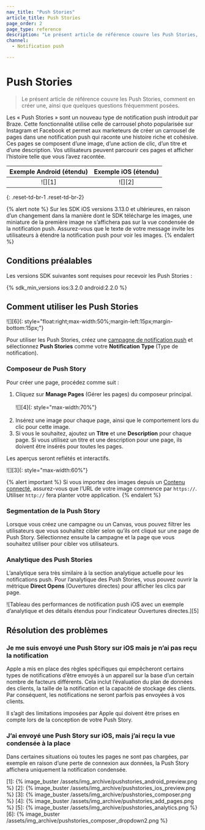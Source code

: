 ```yaml
---
nav_title: "Push Stories"
article_title: Push Stories
page_order: 2
page_type: reference
description: "Le présent article de référence couvre les Push Stories, comment en créer une, ainsi que quelques questions fréquemment posées."
channel:
  - Notification push

---
```


# Push Stories

> Le présent article de référence couvre les Push Stories, comment en créer une, ainsi que quelques questions fréquemment posées.

Les « Push Stories » sont un nouveau type de notification push introduit par Braze. Cette fonctionnalité utilise celle de carrousel photo popularisée sur Instagram et Facebook et permet aux marketeurs de créer un carrousel de pages dans une notification push qui raconte une histoire riche et cohésive. Ces pages se composent d’une image, d’une action de clic, d’un titre et d’une description. Vos utilisateurs peuvent parcourir ces pages et afficher l’histoire telle que vous l’avez racontée.

| Exemple Android (étendu) | Exemple iOS (étendu) |
| :-----: | :----------: |
| ![][1] | ![][2] |
{: .reset-td-br-1 .reset-td-br-2}

{% alert note %}
Sur les SDK iOS versions 3.13.0 et ultérieures, en raison d’un changement dans la manière dont le SDK télécharge les images, une miniature de la première image ne s’affichera pas sur la vue condensée de la notification push. Assurez-vous que le texte de votre message invite les utilisateurs à étendre la notification push pour voir les images.
{% endalert %}

## Conditions préalables

Les versions SDK suivantes sont requises pour recevoir les Push Stories :

{% sdk_min_versions ios:3.2.0 android:2.2.0 %}


## Comment utiliser les Push Stories

![][6]{: style="float:right;max-width:50%;margin-left:15px;margin-bottom:15px;"}

Pour utiliser les Push Stories, créez une [campagne de notification push]({{site.baseurl}}/user_guide/message_building_by_channel/push/creating_a_push_message/) et sélectionnez **Push Stories** comme votre **Notification Type** (Type de notification).

### Composeur de Push Story

Pour créer une page, procédez comme suit :

1. Cliquez sur **Manage Pages** (Gérer les pages) du composeur principal.
    <br><br>![][4]{: style="max-width:70%"}<br><br>
2. Insérez une image pour chaque page, ainsi que le comportement lors du clic pour cette image.
3. Si vous le souhaitez, ajoutez un **Titre** et une **Description** pour chaque page. Si vous utilisez un titre et une description pour une page, ils doivent être insérés pour toutes les pages.

Les aperçus seront reflétés et interactifs.

![][3]{: style="max-width:60%"}

{% alert important %}
Si vous importez des images depuis un [Contenu connecté]({{site.baseurl}}/user_guide/personalization_and_dynamic_content/connected_content/about_connected_content/#about-connected-content), assurez-vous que l’URL de votre image commence par `https://`. Utiliser `http://` fera planter votre application.
{% endalert %}

### Segmentation de la Push Story

Lorsque vous créez une campagne ou un Canvas, vous pouvez filtrer les utilisateurs que vous souhaitez cibler selon qu’ils ont cliqué sur une page de Push Story. Sélectionnez ensuite la campagne et la page que vous souhaitez utiliser pour cibler vos utilisateurs.

### Analytique des Push Stories

L’analytique sera très similaire à la section analytique actuelle pour les notifications push. Pour l’analytique des Push Stories, vous pouvez ouvrir la métrique **Direct Opens** (Ouvertures directes) pour afficher les clics par page.

![Tableau des performances de notification push iOS avec un exemple d’analytique et des détails étendus pour l’indicateur Ouvertures directes.][5]

## Résolution des problèmes

### Je me suis envoyé une Push Story sur iOS mais je n’ai pas reçu la notification

Apple a mis en place des règles spécifiques qui empêcheront certains types de notifications d’être envoyés à un appareil sur la base d’un certain nombre de facteurs différents. Cela inclut l’évaluation du plan de données des clients, la taille de la notification et la capacité de stockage des clients. Par conséquent, les notifications ne seront parfois pas envoyées à vos clients.

Il s’agit des limitations imposées par Apple qui doivent être prises en compte lors de la conception de votre Push Story.

### J’ai envoyé une Push Story sur iOS, mais j’ai reçu la vue condensée à la place

Dans certaines situations où toutes les pages ne sont pas chargées, par exemple en raison d’une perte de connexion aux données, la Push Story affichera uniquement la notification condensée.


[1]: {% image_buster /assets/img_archive/pushstories_android_preview.png %}
[2]: {% image_buster /assets/img_archive/pushstories_ios_preview.png %}
[3]: {% image_buster /assets/img_archive/pushstories_composer.png %}
[4]: {% image_buster /assets/img_archive/pushstories_add_pages.png %}
[5]: {% image_buster /assets/img_archive/pushstories_analytics.png %}
[6]: {% image_buster /assets/img_archive/pushstories_composer_dropdown2.png %}
